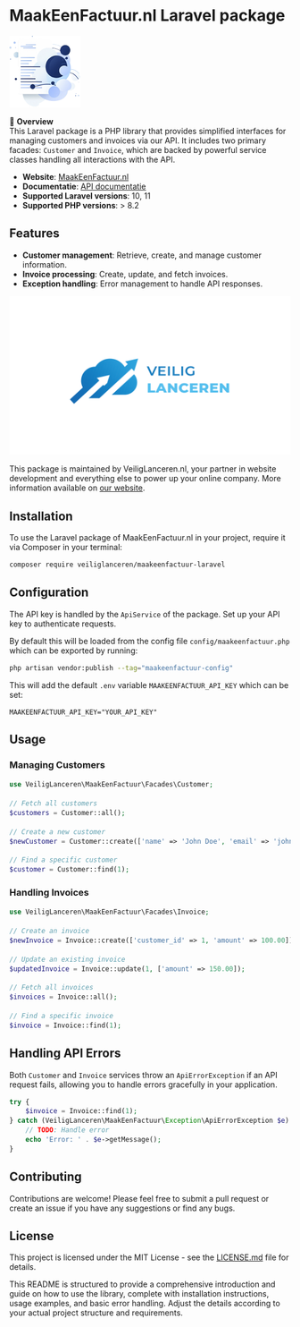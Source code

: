 # MaakEenFactuur.nl Laravel package

![Maak Een Factuur Laravel API](/favicon.png)

📜 **Overview**  
This Laravel package is a PHP library that provides simplified interfaces for managing customers and invoices via our API. It includes two primary facades: `Customer` and `Invoice`, which are backed by powerful service classes handling all interactions with the API.

- **Website**: [MaakEenFactuur.nl](https://maakeenfactuur.nl)
- **Documentatie**: [API documentatie](https://api.maakeenfactuur.nl/)
- **Supported Laravel versions**: 10, 11
- **Supported PHP versions**: > 8.2

## Features

- **Customer management**: Retrieve, create, and manage customer information.
- **Invoice processing**: Create, update, and fetch invoices.
- **Exception handling**: Error management to handle API responses.

![Veilig Lanceren](/veilig-lanceren-logo.png)

This package is maintained by VeiligLanceren.nl, your partner in website development and everything else to power up your online company. More information available on [our website](https://veiliglanceren.nl).

## Installation

To use the Laravel package of MaakEenFactuur.nl in your project, require it via Composer in your terminal:

```bash
composer require veiliglanceren/maakeenfactuur-laravel
```

## Configuration

The API key is handled by the `ApiService` of the package. Set up your API key to authenticate requests.

By default this will be loaded from the config file `config/maakeenfactuur.php` which can be exported by running:

```bash
php artisan vendor:publish --tag="maakeenfactuur-config"
```

This will add the default `.env` variable `MAAKEENFACTUUR_API_KEY` which can be set:

```
MAAKEENFACTUUR_API_KEY="YOUR_API_KEY"
```

## Usage

### Managing Customers

```php
use VeiligLanceren\MaakEenFactuur\Facades\Customer;

// Fetch all customers
$customers = Customer::all();

// Create a new customer
$newCustomer = Customer::create(['name' => 'John Doe', 'email' => 'john@example.com']);

// Find a specific customer
$customer = Customer::find(1);
```

### Handling Invoices

```php
use VeiligLanceren\MaakEenFactuur\Facades\Invoice;

// Create an invoice
$newInvoice = Invoice::create(['customer_id' => 1, 'amount' => 100.00]);

// Update an existing invoice
$updatedInvoice = Invoice::update(1, ['amount' => 150.00]);

// Fetch all invoices
$invoices = Invoice::all();

// Find a specific invoice
$invoice = Invoice::find(1);
```

## Handling API Errors

Both `Customer` and `Invoice` services throw an `ApiErrorException` if an API request fails, allowing you to handle errors gracefully in your application.

```php
try {
    $invoice = Invoice::find(1);
} catch (VeiligLanceren\MaakEenFactuur\Exception\ApiErrorException $e) {
    // TODO: Handle error
    echo 'Error: ' . $e->getMessage();
}
```

## Contributing

Contributions are welcome! Please feel free to submit a pull request or create an issue if you have any suggestions or find any bugs.

## License

This project is licensed under the MIT License - see the [LICENSE.md](LICENSE) file for details.

This README is structured to provide a comprehensive introduction and guide on how to use the library, complete with installation instructions, usage examples, and basic error handling. Adjust the details according to your actual project structure and requirements.
